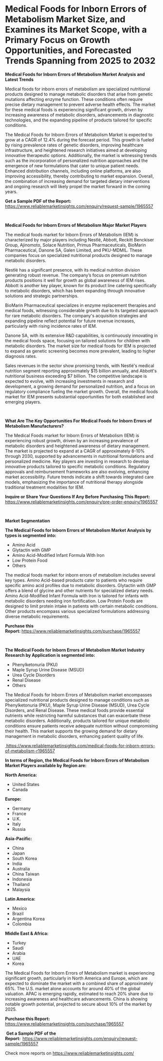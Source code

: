 <p><h1>Medical Foods for Inborn Errors of Metabolism Market Size, and Examines its Market Scope, with a Primary Focus on Growth Opportunities, and Forecasted Trends Spanning from 2025 to 2032</h1></p><p><strong>Medical Foods for Inborn Errors of Metabolism Market Analysis and Latest Trends</strong></p>
<p><p>Medical foods for inborn errors of metabolism are specialized nutritional products designed to manage metabolic disorders that arise from genetic mutations affecting enzyme function. These conditions often require precise dietary management to prevent adverse health effects. The market for these medical foods is experiencing significant growth, driven by increasing awareness of metabolic disorders, advancements in diagnostic technologies, and the expanding pipeline of products tailored for specific conditions. </p><p>The Medical Foods for Inborn Errors of Metabolism Market is expected to grow at a CAGR of 12.4% during the forecast period. This growth is fueled by rising prevalence rates of genetic disorders, improving healthcare infrastructure, and heightened research initiatives aimed at developing innovative therapeutic options. Additionally, the market is witnessing trends such as the incorporation of personalized nutrition approaches and the emergence of new formulations that cater to unique patient needs. Enhanced distribution channels, including online platforms, are also improving accessibility, thereby contributing to market expansion. Overall, the combination of increasing demand for targeted dietary interventions and ongoing research will likely propel the market forward in the coming years.</p></p>
<p><strong>Get a Sample PDF of the Report:&nbsp;</strong> <a href="https://www.reliablemarketinsights.com/enquiry/request-sample/1965557?utm_campaign=3188&utm_medium=2&utm_source=Github&utm_content=ia&utm_term=08032025&utm_id=medical-foods-for-inborn-errors-of-metabolism">https://www.reliablemarketinsights.com/enquiry/request-sample/1965557</a></p>
<p>&nbsp;</p>
<p><strong>Medical Foods for Inborn Errors of Metabolism Major Market Players</strong></p>
<p><p>The medical foods market for Inborn Errors of Metabolism (IEM) is characterized by major players including Nestlé, Abbott, Reckitt Benckiser Group, Ajinomoto, Solace Nutrition, Primus Pharmaceuticals, BioMarin Pharmaceutical, Danone SA, Galen Limited, and PKU-MDMIL. These companies focus on specialized nutritional products designed to manage metabolic disorders. </p><p>Nestlé has a significant presence, with its medical nutrition division generating robust revenue. The company’s focus on premium nutrition products positions it well for growth as global awareness of IEM rises. Abbott is another key player, known for its product line catering specifically to metabolic disorders, which has been expanding through innovative solutions and strategic partnerships.</p><p>BioMarin Pharmaceutical specializes in enzyme replacement therapies and medical foods, witnessing considerable growth due to its targeted approach for rare metabolic disorders. The company's acquisition strategies and expanding pipeline reflect potential for future revenue increases, particularly with rising incidence rates of IEM.</p><p>Danone SA, with its extensive R&D capabilities, is continuously innovating in the medical foods space, focusing on tailored solutions for children with metabolic disorders. The market size for medical foods for IEM is projected to expand as genetic screening becomes more prevalent, leading to higher diagnosis rates.</p><p>Sales revenues in the sector show promising trends, with Nestlé's medical nutrition segment reporting approximately $15 billion annually, and Abbott's nutritional business exceeding $7 billion. The competitive landscape is expected to evolve, with increasing investments in research and development, a growing demand for personalized nutrition, and a focus on regulatory compliance fueling the market growth. Overall, the medical foods market for IEM presents substantial opportunities for both established and emerging players.</p></p>
<p>&nbsp;</p>
<p><strong>What Are The Key Opportunities For Medical Foods for Inborn Errors of Metabolism Manufacturers?</strong></p>
<p><p>The Medical Foods market for Inborn Errors of Metabolism (IEM) is experiencing robust growth, driven by an increasing prevalence of metabolic disorders and heightened awareness of dietary management. The market is projected to expand at a CAGR of approximately 8-10% through 2030, supported by advancements in nutritional formulations and personalized medicine. Key players are investing in research to develop innovative products tailored to specific metabolic conditions. Regulatory approvals and reimbursement frameworks are also evolving, enhancing market accessibility. Future trends indicate a shift towards integrated care models, emphasizing the importance of nutritional therapy alongside traditional treatment modalities for IEM.</p></p>
<p><strong>Inquire or Share Your Questions If Any Before Purchasing This Report:</strong> <a href="https://www.reliablemarketinsights.com/enquiry/pre-order-enquiry/1965557?utm_campaign=3188&utm_medium=2&utm_source=Github&utm_content=ia&utm_term=08032025&utm_id=medical-foods-for-inborn-errors-of-metabolism">https://www.reliablemarketinsights.com/enquiry/pre-order-enquiry/1965557</a></p>
<p>&nbsp;</p>
<p><strong>Market Segmentation</strong></p>
<p><strong>The Medical Foods for Inborn Errors of Metabolism Market Analysis by types is segmented into:</strong></p>
<p><ul><li>Amino Acid</li><li>Glytactin with GMP</li><li>Amino Acid-Modified Infant Formula With Iron</li><li>Low Protein Food</li><li>Others</li></ul></p>
<p><p>The medical foods market for inborn errors of metabolism includes several key types. Amino Acid-based products cater to patients who require specific amino acid profiles due to metabolic disorders. Glytactin with GMP offers a blend of glycine and other nutrients for specialized dietary needs. Amino Acid-Modified Infant Formula with Iron is tailored for infants with metabolic disorders needing iron fortification. Low Protein Foods are designed to limit protein intake in patients with certain metabolic conditions. Other products encompass various specialized formulations addressing diverse metabolic requirements.</p></p>
<p><strong>Purchase this Report:&nbsp;</strong><a href="https://www.reliablemarketinsights.com/purchase/1965557?utm_campaign=3188&utm_medium=2&utm_source=Github&utm_content=ia&utm_term=08032025&utm_id=medical-foods-for-inborn-errors-of-metabolism">https://www.reliablemarketinsights.com/purchase/1965557</a></p>
<p>&nbsp;</p>
<p><strong>The Medical Foods for Inborn Errors of Metabolism Market Industry Research by Application is segmented into:</strong></p>
<p><ul><li>Phenylketonuria (PKU)</li><li>Maple Syrup Urine Disease (MSUD)</li><li>Urea Cycle Disorders</li><li>Renal Disease</li><li>Others</li></ul></p>
<p><p>The Medical Foods for Inborn Errors of Metabolism market encompasses specialized nutritional products designed to manage conditions such as Phenylketonuria (PKU), Maple Syrup Urine Disease (MSUD), Urea Cycle Disorders, and Renal Disease. These medical foods provide essential nutrients while restricting harmful substances that can exacerbate these metabolic disorders. Additionally, products tailored for unique metabolic conditions ensure patients receive adequate nutrition without compromising their health. This market supports the growing demand for dietary management in metabolic disorders, enhancing patient quality of life.</p></p>
<p><a href="https://www.reliablemarketinsights.com/medical-foods-for-inborn-errors-of-metabolism-r1965557?utm_campaign=3188&utm_medium=2&utm_source=Github&utm_content=ia&utm_term=08032025&utm_id=medical-foods-for-inborn-errors-of-metabolism">&nbsp;https://www.reliablemarketinsights.com/medical-foods-for-inborn-errors-of-metabolism-r1965557</a></p>
<p><strong>In terms of Region, the Medical Foods for Inborn Errors of Metabolism Market Players available by Region are:</strong></p>
<p>
    <p> <strong> North America: </strong>
        <ul>
            <li>United States</li>
            <li>Canada</li>
        </ul>
        </p> 
    <p> <strong> Europe: </strong>
        <ul>
            <li>Germany</li>
            <li>France</li>
            <li>U.K.</li>
            <li>Italy</li>
            <li>Russia</li>
        </ul>
        </p> 
    <p> <strong> Asia-Pacific: </strong>
        <ul>
            <li>China</li>
            <li>Japan</li>
            <li>South Korea</li>
            <li>India</li>
            <li>Australia</li>
            <li>China Taiwan</li>
            <li>Indonesia</li>
            <li>Thailand</li>
            <li>Malaysia</li>
        </ul>
        </p> 
    <p> <strong> Latin America: </strong>
        <ul>
            <li>Mexico</li>
            <li>Brazil</li>
            <li>Argentina Korea</li>
            <li>Colombia</li>
        </ul>
        </p> 
    <p> <strong> Middle East & Africa: </strong>
        <ul>
            <li>Turkey</li>
            <li>Saudi</li>
            <li>Arabia</li>
            <li>UAE</li>
            <li>Korea</li>
        </ul>
    </p>
    </p>
<p><p>The Medical Foods for Inborn Errors of Metabolism market is experiencing significant growth, particularly in North America and Europe, which are expected to dominate the market with a combined share of approximately 65%. The U.S. market alone accounts for around 40% of the global valuation. APAC is emerging rapidly, estimated to reach 20% share due to increasing awareness and healthcare advancements. China is showing notable growth potential, projected to secure about 10% of the market by 2025.</p></p>
<p><strong>Purchase this Report: </strong><a href="https://www.reliablemarketinsights.com/purchase/1965557?utm_campaign=3188&utm_medium=2&utm_source=Github&utm_content=ia&utm_term=08032025&utm_id=medical-foods-for-inborn-errors-of-metabolism">https://www.reliablemarketinsights.com/purchase/1965557</a></p>
<p>&nbsp;<strong>Get a Sample PDF of the Report:&nbsp;&nbsp;</strong><a href="https://www.reliablemarketinsights.com/enquiry/request-sample/1965557?utm_campaign=3188&utm_medium=2&utm_source=Github&utm_content=ia&utm_term=08032025&utm_id=medical-foods-for-inborn-errors-of-metabolism">https://www.reliablemarketinsights.com/enquiry/request-sample/1965557</a></p>
<p><strong></strong></p>
<p>Check more reports on <a href="https://www.reliablemarketinsights.com/?utm_campaign=3188&utm_medium=2&utm_source=Github&utm_content=ia&utm_term=08032025&utm_id=medical-foods-for-inborn-errors-of-metabolism">https://www.reliablemarketinsights.com/</a></p>